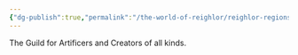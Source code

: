 ```yaml
---
{"dg-publish":true,"permalink":"/the-world-of-reighlor/reighlor-regions/kingdom-of-leloria/joleria/guilds-of-joleria/craft-guild/coalition-for-rigorous-and-fascinating-tinkering-craft/"}
---
```


The Guild for Artificers and Creators of all kinds. 

